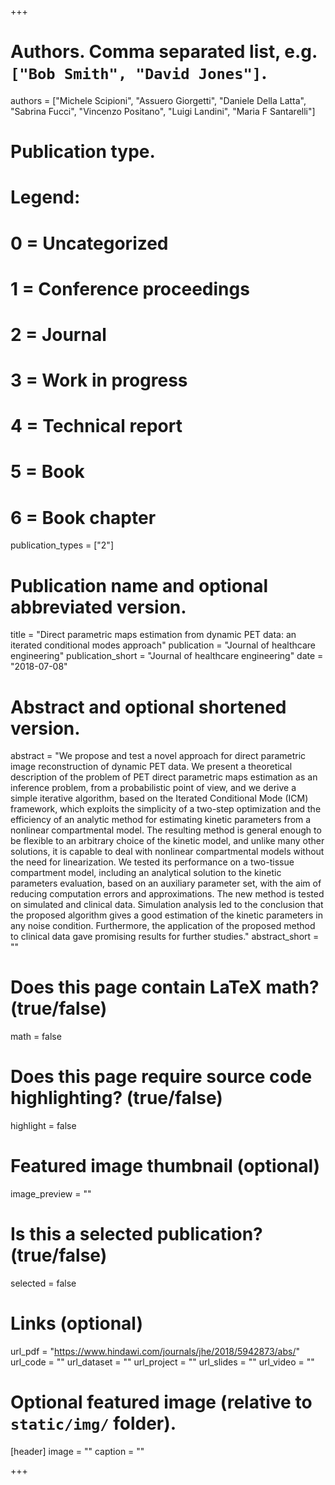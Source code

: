 +++

# Authors. Comma separated list, e.g. `["Bob Smith", "David Jones"]`.
authors = ["Michele Scipioni", "Assuero Giorgetti", "Daniele Della Latta", "Sabrina Fucci", "Vincenzo Positano", "Luigi Landini", "Maria F Santarelli"]

# Publication type.
# Legend:
# 0 = Uncategorized
# 1 = Conference proceedings
# 2 = Journal
# 3 = Work in progress
# 4 = Technical report
# 5 = Book
# 6 = Book chapter
publication_types = ["2"]

# Publication name and optional abbreviated version.
title = "Direct parametric maps estimation from dynamic PET data: an iterated conditional modes approach"
publication = "Journal of healthcare engineering"
publication_short = "Journal of healthcare engineering"
date = "2018-07-08"

# Abstract and optional shortened version.
abstract = "We propose and test a novel approach for direct parametric image reconstruction of dynamic PET data. We present a theoretical description of the problem of PET direct parametric maps estimation as an inference problem, from a probabilistic point of view, and we derive a simple iterative algorithm, based on the Iterated Conditional Mode (ICM) framework, which exploits the simplicity of a two-step optimization and the efficiency of an analytic method for estimating kinetic parameters from a nonlinear compartmental model. The resulting method is general enough to be flexible to an arbitrary choice of the kinetic model, and unlike many other solutions, it is capable to deal with nonlinear compartmental models without the need for linearization. We tested its performance on a two-tissue compartment model, including an analytical solution to the kinetic parameters evaluation, based on an auxiliary parameter set, with the aim of reducing computation errors and approximations. The new method is tested on simulated and clinical data. Simulation analysis led to the conclusion that the proposed algorithm gives a good estimation of the kinetic parameters in any noise condition. Furthermore, the application of the proposed method to clinical data gave promising results for further studies."
abstract_short = ""

# Does this page contain LaTeX math? (true/false)
math = false

# Does this page require source code highlighting? (true/false)
highlight = false

# Featured image thumbnail (optional)
image_preview = ""

# Is this a selected publication? (true/false)
selected = false

# Links (optional)
url_pdf = "https://www.hindawi.com/journals/jhe/2018/5942873/abs/"
url_code = ""
url_dataset = ""
url_project = ""
url_slides = ""
url_video = ""

# Optional featured image (relative to `static/img/` folder).
[header]
image = ""
caption = ""

+++
